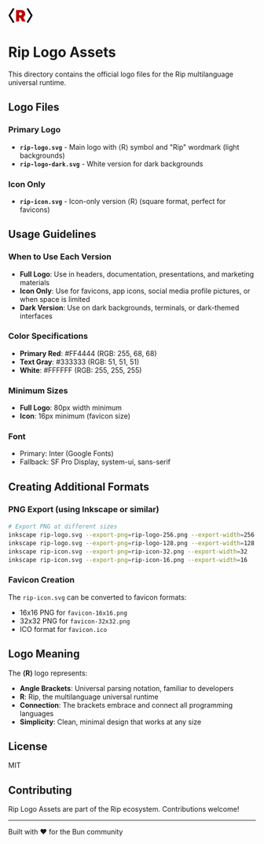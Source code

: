 <img src="/assets/rip-icon-512wa.png" style="width:50px" /> <br>

# Rip Logo Assets

This directory contains the official logo files for the Rip multilanguage universal runtime.

## Logo Files

### Primary Logo
- **`rip-logo.svg`** - Main logo with ⟨R⟩ symbol and "Rip" wordmark (light backgrounds)
- **`rip-logo-dark.svg`** - White version for dark backgrounds

### Icon Only
- **`rip-icon.svg`** - Icon-only version ⟨R⟩ (square format, perfect for favicons)

## Usage Guidelines

### When to Use Each Version
- **Full Logo**: Use in headers, documentation, presentations, and marketing materials
- **Icon Only**: Use for favicons, app icons, social media profile pictures, or when space is limited
- **Dark Version**: Use on dark backgrounds, terminals, or dark-themed interfaces

### Color Specifications
- **Primary Red**: #FF4444 (RGB: 255, 68, 68)
- **Text Gray**: #333333 (RGB: 51, 51, 51)
- **White**: #FFFFFF (RGB: 255, 255, 255)

### Minimum Sizes
- **Full Logo**: 80px width minimum
- **Icon**: 16px minimum (favicon size)

### Font
- Primary: Inter (Google Fonts)
- Fallback: SF Pro Display, system-ui, sans-serif

## Creating Additional Formats

### PNG Export (using Inkscape or similar)
```bash
# Export PNG at different sizes
inkscape rip-logo.svg --export-png=rip-logo-256.png --export-width=256
inkscape rip-logo.svg --export-png=rip-logo-128.png --export-width=128
inkscape rip-icon.svg --export-png=rip-icon-32.png --export-width=32
inkscape rip-icon.svg --export-png=rip-icon-16.png --export-width=16
```

### Favicon Creation
The `rip-icon.svg` can be converted to favicon formats:
- 16x16 PNG for `favicon-16x16.png`
- 32x32 PNG for `favicon-32x32.png`
- ICO format for `favicon.ico`

## Logo Meaning

The **⟨R⟩** logo represents:
- **Angle Brackets**: Universal parsing notation, familiar to developers
- **R**: Rip, the multilanguage universal runtime
- **Connection**: The brackets embrace and connect all programming languages
- **Simplicity**: Clean, minimal design that works at any size

## License

MIT

## Contributing

Rip Logo Assets are part of the Rip ecosystem. Contributions welcome!

---

Built with ❤️ for the Bun community